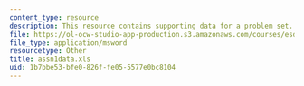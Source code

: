 ```yaml
---
content_type: resource
description: This resource contains supporting data for a problem set.
file: https://ol-ocw-studio-app-production.s3.amazonaws.com/courses/esd-260j-logistics-systems-fall-2006/1b7bbe53bfe0826ffe055577e0bc8104_assn1data.xls
file_type: application/msword
resourcetype: Other
title: assn1data.xls
uid: 1b7bbe53-bfe0-826f-fe05-5577e0bc8104
---
```


